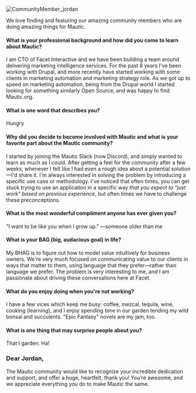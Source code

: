 ![CommunityMember_jordan](https://www.mautic.org/wp-content/uploads/2016/07/CommunityMember_jordan.jpg)


We love finding and featuring our amazing community members who are doing amazing things for Mautic.  

   


#### What is your professional background and how did you come to learn about Mautic?

I am CTO of Facet Interactive and we have been building a team around delivering marketing intelligence services. For the past 8 years I've been working with Drupal, and more recently have started working with some clients in marketing automation and marketing strategy role. As we got up to speed on marketing automation, being from the Drupal world I started looking for something similarly Open Source, and was happy to find Mautic.org.


#### What is one word that describes you?

Hungry


#### Why did you decide to become involved with Mautic and what is your favorite part about the Mautic community?

I started by joining the Mautic Slack (now Discord), and simply wanted to learn as much as I could. After getting a feel for the community after a few weeks, whenever I felt like I had even a rough idea about a potential solution—I'd share it. I'm always interested in solving the problem by introducing a specific use case or methodology. I've noticed that often times, you can get stuck trying to use an application in a specific way _that you expect to "just work" based on previous experience_, but often times we have to challenge these preconceptions.


#### What is the most wonderful compliment anyone has ever given you?

"I want to be like you when I grow up." —someone older than me


#### What is your BAG (big, audacious goal) in life?

My BHAG is to figure out how to model value intuitively for business owners. We're very much focused on communicating value to our clients in ways that matter to them, using language that they prefer—rather than language we prefer. The problem is very interesting to me, and I am passionate about driving these conversations here at Facet.


#### What do you enjoy doing when you're not working?

I have a few vices which keep me busy: coffee, mezcal, tequila, wine, cooking (learning), and I enjoy spending time in our garden tending my wild bonsai and succulents. "Epic Fantasy" novels are my jam, too.


#### What is one thing that may surprise people about you?

That I garden. Ha!


### Dear Jordan,

The Mautic community would like to recognize your incredible dedication and support, and offer a huge, heartfelt, thank you! You’re awesome, and we appreciate everything you do to make Mautic the same.